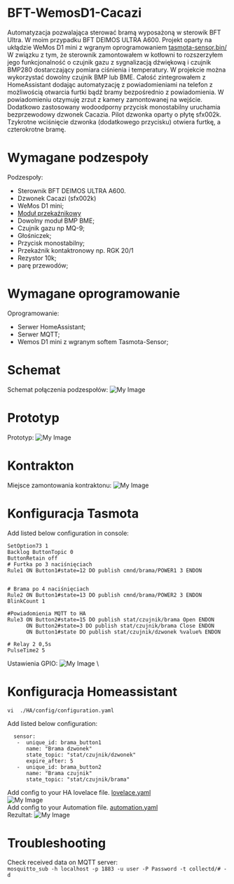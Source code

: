 # BFT-WemosD1-Cacazi
Automatyzacja pozwalająca sterować bramą wyposażoną w sterowik BFT Ultra. W moim przypadku BFT DEIMOS ULTRA A600.
Projekt oparty na ukłądzie WeMos D1 mini z wgranym oprogramowaniem <a href="https://ota.tasmota.com/tasmota/release/tasmota-sensors.bin">tasmota-sensor.bin/</a>
W związku z tym, że sterownik zamontowałem w kotłowni to rozszerzyłem jego funkcjonalność o czujnik gazu z sygnalizacją dźwiękową i czujnik BMP280 dostarczający pomiara ciśnienia i temperatury. W projekcie można wykorzystać dowolny czujnik BMP lub BME.
Całość zintegrowałem z HomeAssistant dodając automatyzację z powiadomieniami na telefon z możliwością otwarcia furtki bądź bramy bezpośrednio z powiadomienia. W powiadomieniu otzymuję zrzut z kamery zamontowanej na wejście.
Dodatkowo zastosowany wodoodporny przycisk monostabilny uruchamia bezprzewodowy dzwonek Cacazia. Pilot dzwonka oparty o płytę sfx002k.
Tzykrotne wciśnięcie dzwonka (dodatkowego przycisku) otwiera furtkę, a czterokrotne bramę.

# Wymagane podzespoły
Podzespoły:
- Sterownik BFT DEIMOS ULTRA A600.
- Dzwonek Cacazi (sfx002k)
- WeMos D1 mini;
- <a href="https://pl.aliexpress.com/item/1624699191.html?spm=a2g0o.order_detail.order_detail_item.13.730643ce0oZFCj&gatewayAdapt=glo2pol">Moduł przekaźnikowy</a>
- Dowolny moduł BMP BME;
- Czujnik gazu np MQ-9;
- Głośniczek; 
- Przycisk monostabilny;
- Przekaźnik kontaktronowy np. RGK 20/1
- Rezystor 10k;
- parę przewodów;

# Wymagane oprogramowanie
Oprogramowanie:
- Serwer HomeAssistant;
- Serwer MQTT;
- Wemos D1 mini z wgranym softem Tasmota-Sensor;

# Schemat
Schemat połączenia podzespołów:
![My Image](Schemat_brama.jpg)

# Prototyp
Prototyp:
![My Image](Prototyp.jpg)
# Kontrakton
Miejsce zamontowania kontraktonu:
![My Image](Kontrakton.jpg)

# Konfiguracja Tasmota
Add listed below configuration in console:
```shell
SetOption73 1
Backlog ButtonTopic 0
ButtonRetain off
# Furtka po 3 naciśnięciach
Rule1 ON Button1#state=12 DO publish cmnd/brama/POWER1 3 ENDON


# Brama po 4 naciśnięciach
Rule2 ON Button1#state=13 DO publish cmnd/brama/POWER2 3 ENDON
BlinkCount 1

#Powiadomienia MQTT to HA
Rule3 ON Button2#state=15 DO publish stat/czujnik/brama Open ENDON
      ON Button2#state=3 DO publish stat/czujnik/brama Close ENDON
      ON Button1#state DO publish stat/czujnik/dzwonek %value% ENDON

# Relay 2 0,5s
PulseTime2 5
```
Ustawienia GPIO:
![My Image](Tasmota.jpg) \

# Konfiguracja Homeassistant
`vi  ./HA/config/configuration.yaml`

Add listed below configuration:
```shell
  sensor:
   -  unique_id: brama_button1
      name: "Brama dzwonek"
      state_topic: "stat/czujnik/dzwonek"
      expire_after: 5
   -  unique_id: brama_button2
      name: "Brama czujnik"
      state_topic: "stat/czujnik/brama"
```
Add config to your HA lovelace file.
[lovelace.yaml](lovelace.yaml) \
![My Image](HA_brama.jpg) \
Add config to your Automation file.
[automation.yaml](automation.yaml) \
Rezultat:
![My Image](Powiadomienie.jpg)

# Troubleshooting
Check received data on MQTT server: \
 `mosquitto_sub -h localhost -p 1883 -u user -P Password -t collectd/# -d`

